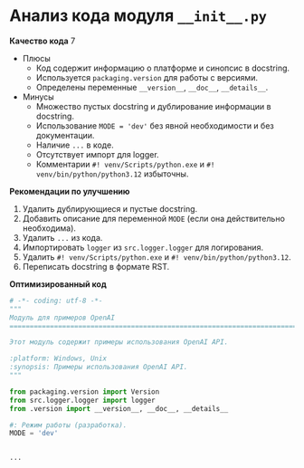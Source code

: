 # Анализ кода модуля `__init__.py`

**Качество кода**
7
-  Плюсы
    - Код содержит информацию о платформе и синопсис в docstring.
    - Используется `packaging.version` для работы с версиями.
    - Определены переменные `__version__`, `__doc__`, `__details__`.
-  Минусы
    - Множество пустых docstring и дублирование информации в docstring.
    - Использование `MODE = 'dev'` без явной необходимости и без документации.
    - Наличие `...` в коде.
    - Отсутствует импорт для logger.
    - Комментарии `#! venv/Scripts/python.exe` и `#! venv/bin/python/python3.12` избыточны.

**Рекомендации по улучшению**
1.  Удалить дублирующиеся и пустые docstring.
2.  Добавить описание для переменной `MODE` (если она действительно необходима).
3.  Удалить `...` из кода.
4.  Импортировать `logger` из `src.logger.logger` для логирования.
5.  Удалить `#! venv/Scripts/python.exe` и `#! venv/bin/python/python3.12`.
6.  Переписать docstring в формате RST.

**Оптимизированный код**

```python
# -*- coding: utf-8 -*-
"""
Модуль для примеров OpenAI
=========================================================================================

Этот модуль содержит примеры использования OpenAI API.

:platform: Windows, Unix
:synopsis: Примеры использования OpenAI API.
"""

from packaging.version import Version
from src.logger.logger import logger
from .version import __version__, __doc__, __details__

#: Режим работы (разработка).
MODE = 'dev'


...
```